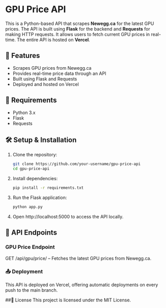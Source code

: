 # GPU Price API

This is a Python-based API that scrapes **Newegg.ca** for the latest GPU prices. The API is built using **Flask** for the backend and **Requests** for making HTTP requests. It allows users to fetch current GPU prices in real-time. The entire API is hosted on **Vercel**.

## 🚀 Features

- Scrapes GPU prices from Newegg.ca
- Provides real-time price data through an API
- Built using Flask and Requests
- Deployed and hosted on Vercel

## 📌 Requirements

- Python 3.x
- Flask
- Requests

## 🛠 Setup & Installation

1. Clone the repository:
   ```bash
   git clone https://github.com/your-username/gpu-price-api
   cd gpu-price-api
   ```
  
2. Install dependencies:
   ```bash
   pip install -r requirements.txt
   ```

3. Run the Flask application:
   ```bash
   python app.py
   ```

4. Open http://localhost:5000 to access the API locally.

## 📡 API Endpoints
### GPU Price Endpoint
GET /api/gpu/price/<model-name> – Fetches the latest GPU prices from Newegg.ca.

### 📤 Deployment
This API is deployed on Vercel, offering automatic deployments on every push to the main branch.

##📜 License
This project is licensed under the MIT License.
